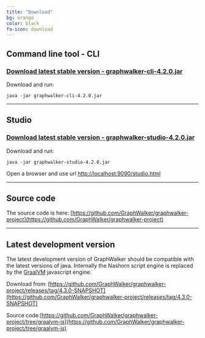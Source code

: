 ```yaml
---
title: "Download"
bg: orange
color: black
fa-icon: download
---
```


## Command line tool - CLI

### [Download latest stable version - graphwalker-cli-4.2.0.jar](https://github.com/GraphWalker/graphwalker-project/releases/download/4.2.0/graphwalker-cli-4.2.0.jar)

Download and run:
```console
java -jar graphwalker-cli-4.2.0.jar
```

---------------------------

## Studio

### [Download latest stable version - graphwalker-studio-4.2.0.jar](https://github.com/GraphWalker/graphwalker-project/releases/download/4.2.0/graphwalker-studio-4.2.0.jar)

Download and run:
```console
java -jar graphwalker-studio-4.2.0.jar
```

Open a browser and use url [http://localhost:9090/studio.html](http://localhost:9090/studio.html)

---------------------------

## Source code

The source code is here: [https://github.com/GraphWalker/graphwalker-project](https://github.com/GraphWalker/graphwalker-project)


---------------------------

## Latest development version

The latest development version of GraphWalker should be compatible with the latest versions of java. Internally the Nashorn script engine is replaced by the [GraalVM](https://www.graalvm.org/) javascript engine. 

Download from: [https://github.com/GraphWalker/graphwalker-project/releases/tag/4.3.0-SNAPSHOT](https://github.com/GraphWalker/graphwalker-project/releases/tag/4.3.0-SNAPSHOT)

Source code:[https://github.com/GraphWalker/graphwalker-project/tree/graalvm-js](https://github.com/GraphWalker/graphwalker-project/tree/graalvm-js)
